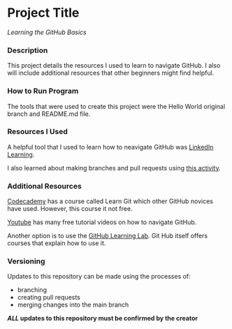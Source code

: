 # Project Title
_Learning the GitHub Basics_

### Description
This project details the resources I used to learn to navigate GitHub. I also will include additional resources that other beginners might find helpful.

### How to Run Program
The tools that were used to create this project were the Hello World original branch and README.md file.

### Resources I Used
A helpful tool that I used to learn how to neavigate GitHub was [LinkedIn Learning](https://www.linkedin.com/learning/).

I also learned about making branches and pull requests using [this activity](https://www.guides.github.com/activities/hello-world/).

### Additional Resources
[Codecademy](https://www.codecademy.com) has a course called Learn Git which other GitHub novices have used. However, this course it not free.

[Youtube](https://www.youtube.com) has many free tutorial videos on how to navigate GitHub.

Another option is to use the [GitHub Learning Lab](https://www.lab.github.com). Git Hub itself offers courses that explain how to use it.

### Versioning
Updates to this repository can be made using the processes of:
- branching 
- creating pull requests
- merging changes into the main branch

***ALL* updates to this repository must be confirmed by the creator** 
